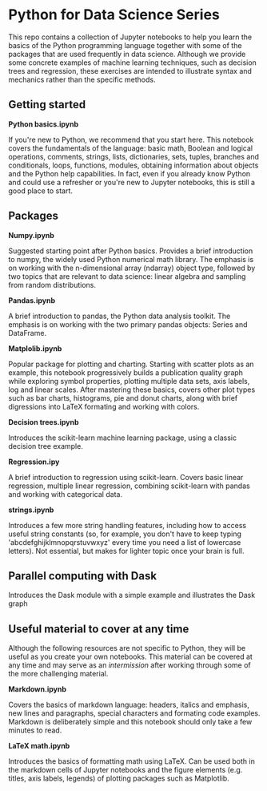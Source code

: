 # Python for Data Science Series

This repo contains a collection of Jupyter notebooks to help you learn the basics of the Python programming language together with some of the packages that are used frequently in data science. Although we provide some concrete examples of machine learning techniques, such as decision trees and regression, these exercises are intended to illustrate syntax and mechanics rather than the specific methods.

## Getting started

**Python basics.ipynb**

If you're new to Python, we recommend that you start here. This notebook covers the fundamentals of the language: basic math, Boolean and logical operations, comments, strings, lists, dictionaries, sets, tuples, branches and conditionals, loops, functions, modules, obtaining information about objects and the Python help capabilities. In fact, even if you already know Python and could use a refresher or you're new to Jupyter notebooks, this is still a good place to start.
 
## Packages 

**Numpy.ipynb**

Suggested starting point after Python basics. Provides a brief introduction to numpy, the widely used Python numerical math library. The emphasis is on working with the n-dimensional array (ndarray) object type, followed by two topics that are relevant to data science: linear algebra and sampling from random distributions.

**Pandas.ipynb**

A brief introduction to pandas, the Python data analysis toolkit. The emphasis is on working with the two primary pandas objects: Series and DataFrame.

**Matplolib.ipynb**

Popular package for plotting and charting. Starting with scatter plots as an example, this notebook progressively builds a publication quality graph while exploring symbol properties, plotting multiple data sets, axis labels, log and linear scales. After mastering these basics, covers other plot types such as bar charts, histograms, pie and donut charts, along with brief digressions into LaTeX formating and working with colors.

**Decision trees.ipynb**

Introduces the scikit-learn machine learning package, using a classic decision tree example.

**Regression.ipy**

A brief introduction to regression using scikit-learn. Covers basic linear regression, multiple linear regression, combining scikit-learn with pandas and working with categorical data.

**strings.ipynb**

Introduces a few more string handling features, including how to access useful string constants (so, for example, you don't have to keep typing 'abcdefghijklmnopqrstuvwxyz' every time you need a list of lowercase letters). Not essential, but makes for lighter topic once your brain is full.

## Parallel computing with Dask

Introduces the Dask module with a simple example and illustrates the Dask graph

## Useful material to cover at any time

Although the following resources are not specific to Python, they will be useful as you create your own notebooks. This material can be covered at any time and may serve as an *intermission* after working through some of the more challenging material.

**Markdown.ipynb**

Covers the basics of markdown language: headers, italics and emphasis, new lines and paragraphs, special characters and formating code examples. Markdown is deliberately simple and this notebook should only take a few minutes to read.

**LaTeX math.ipynb**

Introduces the basics of formatting math using LaTeX. Can be used both in the markdown cells of Jupyter notebooks and the figure elements (e.g. titles, axis labels, legends) of plotting packages such as Matplotlib.
